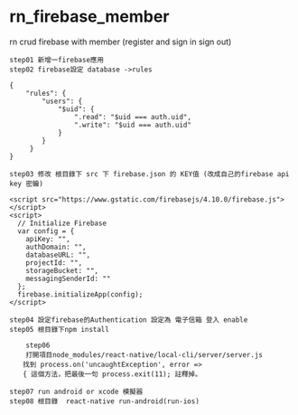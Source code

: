 # rn_firebase_member
rn crud firebase with member (register and sign in sign out)

    step01 新增一firebase應用   
    step02 firebase設定 database ->rules
```
{
    "rules": {
        "users": {
            "$uid": {
                ".read": "$uid === auth.uid",
                ".write": "$uid === auth.uid"
            }
        }
     }
}
```
    step03 修改 根目錄下 src 下 firebase.json 的 KEY值 (改成自己的firebase api key 密鑰)
```
<script src="https://www.gstatic.com/firebasejs/4.10.0/firebase.js"></script>
<script>
  // Initialize Firebase
  var config = {
    apiKey: "",
    authDomain: "",
    databaseURL: "",
    projectId: "",
    storageBucket: "",
    messagingSenderId: ""
  };
  firebase.initializeApp(config);
</script>
```
    step04 設定firebase的Authentication 設定為 電子信箱 登入 enable
    step05 根目錄下npm install
```    
    step06
    打開項目node_modules/react-native/local-cli/server/server.js
　　找到 process.on('uncaughtException', error =>
　　{ 這個方法，把最後一句 process.exit(11); 註釋掉。
```
    step07 run android or xcode 模擬器
    step08 根目錄  react-native run-android(run-ios) 

